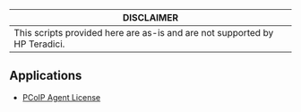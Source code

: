 | DISCLAIMER |
| --- |
| This scripts provided here are as-is and are not supported by HP Teradici. |

## Applications 

* [PCoIP Agent License](pcoip-agent-license/)

